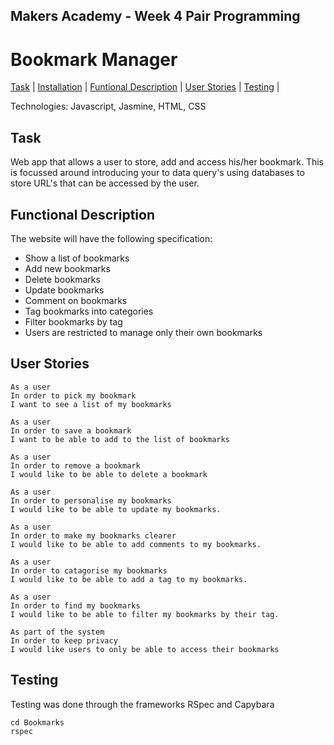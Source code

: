## Makers Academy - Week 4 Pair Programming

Bookmark Manager
=================

[Task](#Task) | [Installation](#Installation) | [Funtional Description](#description) | [User Stories](#User) | [Testing](#Testing) |

Technologies: Javascript, Jasmine, HTML, CSS

## Task

Web app that allows a user to store, add and access his/her bookmark. This is focussed around introducing your to data query's using databases to store URL's that can be accessed by the user.


## <a name="description">Functional Description</a>

The website will have the following specification:

* Show a list of bookmarks
* Add new bookmarks
* Delete bookmarks
* Update bookmarks
* Comment on bookmarks
* Tag bookmarks into categories
* Filter bookmarks by tag
* Users are restricted to manage only their own bookmarks

## <a name="User">User Stories</a>
```
As a user
In order to pick my bookmark
I want to see a list of my bookmarks
```

```
As a user
In order to save a bookmark
I want to be able to add to the list of bookmarks
```

```
As a user
In order to remove a bookmark
I would like to be able to delete a bookmark
```

```
As a user
In order to personalise my bookmarks
I would like to be able to update my bookmarks.
```

```
As a user
In order to make my bookmarks clearer
I would like to be able to add comments to my bookmarks.
```

```
As a user
In order to catagorise my bookmarks
I would like to be able to add a tag to my bookmarks.
```

```
As a user
In order to find my bookmarks
I would like to be able to filter my bookmarks by their tag. 
```

```
As part of the system
In order to keep privacy
I would like users to only be able to access their bookmarks
```

## Testing

Testing was done through the frameworks RSpec and Capybara

```
cd Bookmarks
rspec
```

